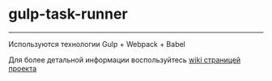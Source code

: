 # gulp-task-runner
---
Используются технологии Gulp + Webpack + Babel

Для более детальной информации воспользуйтесь [wiki страницей проекта](https://github.com/Ko2doo/gulp-task-runner/wiki/Gulp-task-runner---Wiki)
